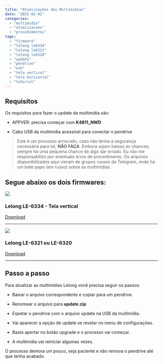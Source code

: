 ```yaml
---
title: "Atualizações das Multimídias"
date: "2025-02-02"
categories:
  - "multimidia"
  - "atualizacoes"
  - "procedimentos"
tags:
  - "firmware"
  - "lelong le6334"
  - "lelong le6321"
  - "lelong le6320"
  - "update"
  - "pendrive"
  - "usb"
  - "tela vertical"
  - "tela horizontal"
  - "tutorial"
---
```


## Requisitos

Os requisitos para fazer o update da multimídia são:

- APPVER: precisa começar com **K4811\_NWD**

- Cabo USB da multimídia acessível para conectar o pendrive

> Este é um processo arriscado, caso não tenha a segurança necessária para tal, **NÃO FAÇA**. Embora sejam baixas as chances, sempre há uma pequena chance de algo dar errado. Eu não me responsabilizo por eventuais erros de procedimento. Os arquivos disponibilizados aqui vieram de grupos russos de Telegram, onde há um bate papo (em russo) sobre as multimídias.

## Segue abaixo os dois firmwares:

![](https://garagemdomadeira.wordpress.com/wp-content/uploads/2025/02/image-1.png?w=1024)

### Lelong LE-6334 - Tela vertical

[Download](https://downloads-madeira.s3.us-east-1.amazonaws.com/horizontal/K4811_NWD_S217852-20241105-all-0-25.zip)

* * *

![](https://garagemdomadeira.wordpress.com/wp-content/uploads/2025/02/image.png?w=1024)

### Lelong LE-6321 ou LE-6320

[Download](https://downloads-madeira.s3.us-east-1.amazonaws.com/vertical/K4811_NWD_S223259-20241108_193707-all-0-79.zip)

* * *

## Passo a passo

Para atualizar as multimídias Lelong você precisa seguir os passos:

- Baixar o arquivo correspondente e copiar para um pendrive.

- Renomear o arquivo para **update.zip**

- Espetar o pendrive com o arquivo update na USB da multimídia.

- Vai aparecer a opção de update se revelar no menu de configurações.

- Basta apertar no botão upgrade e o processo vai começar.

- A multimídia vai reiniciar algumas vezes.

O processo demora um pouco, seja paciente e não remova o pendrive até que tenha acabado.

